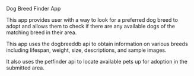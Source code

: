 

Dog Breed Finder App


This app provides user with a way to look for a preferred dog breed to adopt and allows them to check if there are any available dogs of the matching breed in their area.

This app uses the dogbreeddb api to obtain information on various breeds including lifespan, weight, size, descriptions, and sample images. 

It also uses the petfinder api to locate available pets up for adoption in the submitted area.